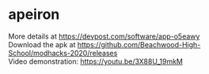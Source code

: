 # apeiron

More details at <https://devpost.com/software/app-o5eawy>  
Download the apk at <https://github.com/Beachwood-High-School/modhacks-2020/releases>  
Video demonstration: <https://youtu.be/3X88U_19mkM>
